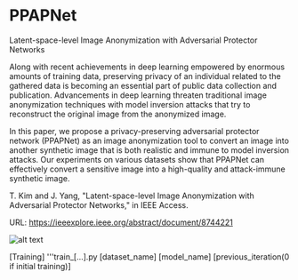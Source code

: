# PPAPNet
Latent-space-level Image Anonymization
with Adversarial Protector Networks

Along with recent achievements in deep learning empowered by enormous amounts of training data, preserving privacy of an individual related to the gathered data is becoming an essential part of public data collection and publication. Advancements in deep learning threaten traditional image anonymization techniques with model inversion attacks that try to reconstruct the original image from the anonymized image. 

In this paper, we propose a privacy-preserving adversarial protector network (PPAPNet) as an image anonymization tool to convert an image into another synthetic image that is both realistic and immune to model inversion attacks. Our experiments on various datasets show that PPAPNet can effectively convert a sensitive image into a high-quality and attack-immune synthetic image. 

T. Kim and J. Yang, "Latent-space-level Image Anonymization with Adversarial Protector Networks," in IEEE Access.

URL: https://ieeexplore.ieee.org/abstract/document/8744221

![alt text](https://github.com/tgisaturday/PPAP/blob/master/figure1.png)

[Training]
'''train_[...].py [dataset_name] [model_name] [previous_iteration(0 if initial training)] 
